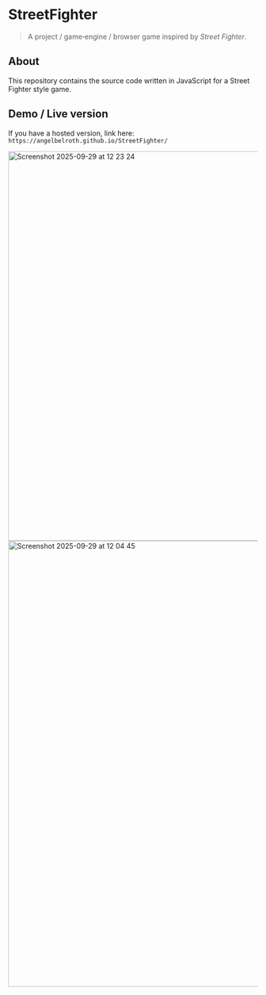 # StreetFighter

> A project / game‑engine / browser game inspired by *Street Fighter*.

## About

This repository contains the source code written in JavaScript for a Street Fighter style game. 

## Demo / Live version

If you have a hosted version, link here:  
`https://angelbelroth.github.io/StreetFighter/`  

<img width="1600" height="786" alt="Screenshot 2025-09-29 at 12 23 24" src="https://github.com/user-attachments/assets/0e113399-a4c5-4705-9256-20a5e9389547" />
<img width="1600" height="900" alt="Screenshot 2025-09-29 at 12 04 45" src="https://github.com/user-attachments/assets/55c6b8ef-a1fb-42ac-acb9-b32039e277d6" />
